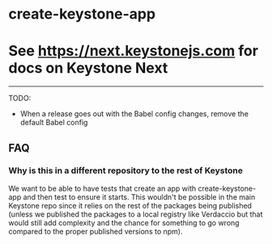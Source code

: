 # create-keystone-app

# See https://next.keystonejs.com for docs on Keystone Next

---

TODO:

- When a release goes out with the Babel config changes, remove the default Babel config

## FAQ

### Why is this in a different repository to the rest of Keystone

We want to be able to have tests that create an app with create-keystone-app and then test to ensure it starts. This wouldn't be possible in the main Keystone repo since it relies on the rest of the packages being published (unless we published the packages to a local registry like Verdaccio but that would still add complexity and the chance for something to go wrong compared to the proper published versions to npm).
